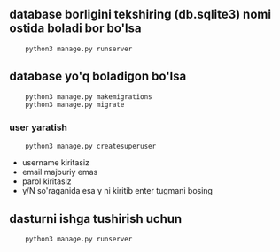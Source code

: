 ## database borligini tekshiring (db.sqlite3) nomi ostida boladi bor bo'lsa 

```Bash
    python3 manage.py runserver
```

## database yo'q boladigon bo'lsa

```Bash
    python3 manage.py makemigrations
    python3 manage.py migrate
```

### user yaratish
```Bash
    python3 manage.py createsuperuser
```
* username kiritasiz
* email majburiy emas
* parol kiritasiz
* y/N so'raganida esa y ni kiritib enter tugmani bosing

## dasturni ishga tushirish uchun

```Bash
    python3 manage.py runserver
```
